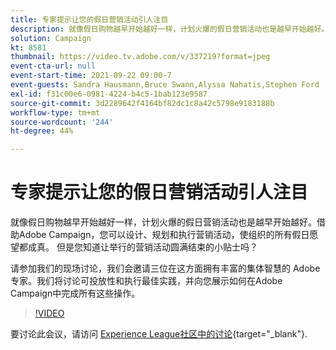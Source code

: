 ```yaml
---
title: 专家提示让您的假日营销活动引人注目
description: 就像假日购物越早开始越好一样，计划火爆的假日营销活动也是越早开始越好。借助Adobe Campaign，您可以设计、规划和执行营销活动，使组织的所有假日愿望都成真。 但是您知道让举行的营销活动圆满结束的小贴士吗？ 请参加我们的现场讨论，我们会邀请三位在这方面拥有丰富的集体智慧的 Adobe 专家。我们将讨论可投放性和执行最佳实践，并向您展示如何在Adobe Campaign中完成所有这些操作。
solution: Campaign
kt: 8581
thumbnail: https://video.tv.adobe.com/v/337219?format=jpeg
event-cta-url: null
event-start-time: 2021-09-22 09:00-7
event-guests: Sandra Hausmann,Bruce Swann,Alyssa Nahatis,Stephen Ford
exl-id: f31c00e6-0981-4224-b4c5-1bab123e9587
source-git-commit: 3d2289642f4164bf82dc1c8a42c5798e9183188b
workflow-type: tm+mt
source-wordcount: '244'
ht-degree: 44%

---
```


# 专家提示让您的假日营销活动引人注目

就像假日购物越早开始越好一样，计划火爆的假日营销活动也是越早开始越好。借助Adobe Campaign，您可以设计、规划和执行营销活动，使组织的所有假日愿望都成真。 但是您知道让举行的营销活动圆满结束的小贴士吗？

请参加我们的现场讨论，我们会邀请三位在这方面拥有丰富的集体智慧的 Adobe 专家。我们将讨论可投放性和执行最佳实践，并向您展示如何在Adobe Campaign中完成所有这些操作。

>[!VIDEO](https://video.tv.adobe.com/v/337219/?quality=12&learn=on)

要讨论此会议，请访问 [Experience League社区中的讨论](https://experienceleaguecommunities.adobe.com/t5/adobe-campaign-classic/questions-and-discussion-for-experience-league-live-ep-3-expert/td-p/425205){target="_blank"}.
